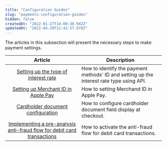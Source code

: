 ```yaml
---
title: "Configuration Guides"
slug: "payments-configuration-guides"
hidden: false
createdAt: "2022-01-27T14:09:38.942Z"
updatedAt: "2022-04-29T12:42:57.970Z"
---
```

The articles in this subsection will present the necessary steps to make payment settings.

| Article | Description                                                                                                                  |
| :-----------------------------------------------: | ------------------------------------------------------------------------------------------------------------------------ |
|                 [Setting up the type of interest rate](https://developers.vtex.com/docs/guides/setting-up-the-type-of-interest-rate)                 | How to identify the payment methods' ID and setting up the interest rate type using API.                                                                      |
|                 [Setting up Merchant ID  in Apple Pay](https://developers.vtex.com/docs/guides/setting-up-merchant-id-in-apple-pay)                 | How to setting Merchand ID in Apple Pay.                                                                                                      |
|                 [Cardholder document configuration](https://developers.vtex.com/docs/guides/cardholder-document-configuration)                 | How to configure cardholder document field display at checkout.                                                                 |
|                 [Implementing a pre-analysis anti-fraud flow for debit card transactions](https://developers.vtex.com/docs/guides/implementing-a-pre-analysis-antifraud-flow-for-debit-card-transactions)                 | How to activate the anti-fraud flow for debit card transactions.                                                                           |
